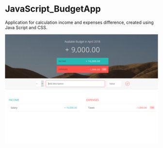 # JavaScript_BudgetApp

Application for calculation income and expenses difference, created using Java Script and CSS.

![Main window](https://github.com/BlindBird993/JavaScript_BudgetApp/blob/Screenshots/budget.png)
